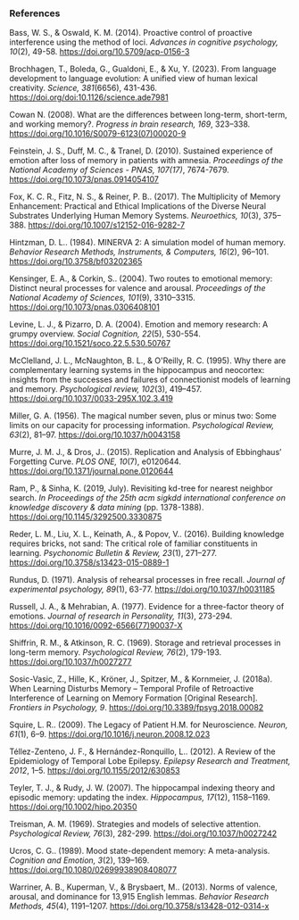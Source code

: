 ### References

<a id="bass-oswald-2014"></a><p class="hangingindent">Bass, W. S., & Oswald, K. M. (2014). Proactive control of proactive interference using the method of loci. _Advances in cognitive psychology, 10_(2), 49-58. https://doi.org/10.5709/acp-0156-3 </p>

<a id="brochhagen-et-al-2023"></a><p class="hangingindent">Brochhagen, T., Boleda, G., Gualdoni, E., & Xu, Y. (2023). From language development to language evolution: A unified view of human lexical creativity. _Science, 381_(6656), 431-436. https://doi.org/doi:10.1126/science.ade7981 </p>

<a id="cowan-2008"></a><p class="hangingindent">Cowan N. (2008). What are the differences between long-term, short-term, and working memory?. _Progress in brain research, 169_, 323–338. https://doi.org/10.1016/S0079-6123(07)00020-9 </p>

<a id="feinstein-et-al-2010"></a><p class="hangingindent">Feinstein, J. S., Duff, M. C., & Tranel, D. (2010). Sustained experience of emotion after loss of memory in patients with amnesia. _Proceedings of the National Academy of Sciences - PNAS, 107(17)_, 7674-7679. https://doi.org/10.1073/pnas.0914054107 </p>

<a id="fox-et-al-2017"></a><p class="hangingindent">Fox, K. C. R., Fitz, N. S., & Reiner, P. B.. (2017). The Multiplicity of Memory Enhancement: Practical and Ethical Implications of the Diverse Neural Substrates Underlying Human Memory Systems. _Neuroethics, 10_(3), 375–388. https://doi.org/10.1007/s12152-016-9282-7 </p>

<a id="hintzman-1984"></a><p class="hangingindent">Hintzman, D. L.. (1984). MINERVA 2: A simulation model of human memory. _Behavior Research Methods, Instruments, & Computers, 16_(2), 96–101. https://doi.org/10.3758/bf03202365 </p>

<a id="kensinger-corkin-2004"></a><p class="hangingindent">Kensinger, E. A., & Corkin, S.. (2004). Two routes to emotional memory: Distinct neural processes for valence and arousal. _Proceedings of the National Academy of Sciences, 101_(9), 3310–3315. https://doi.org/10.1073/pnas.0306408101 </p>

<a id="levine-pizarro-2004"></a><p class="hangingindent">Levine, L. J., & Pizarro, D. A. (2004). Emotion and memory research: A grumpy overview. _Social Cognition, 22_(5), 530-554. https://doi.org/10.1521/soco.22.5.530.50767 </p>

<a id="mcclelland-et-al-1995"></a><p class="hangingindent">McClelland, J. L., McNaughton, B. L., & O'Reilly, R. C. (1995). Why there are complementary learning systems in the hippocampus and neocortex: insights from the successes and failures of connectionist models of learning and memory. _Psychological review, 102_(3), 419–457. https://doi.org/10.1037/0033-295X.102.3.419 </p>

<a id="miller-1956"></a><p class="hangingindent">Miller, G. A. (1956). The magical number seven, plus or minus two: Some limits on our capacity for processing information. _Psychological Review, 63_(2), 81–97. https://doi.org/10.1037/h0043158 </p>

<a id="murre-dros-2015"></a><p class="hangingindent">Murre, J. M. J., & Dros, J.. (2015). Replication and Analysis of Ebbinghaus’ Forgetting Curve. _PLOS ONE, 10_(7), e0120644. https://doi.org/10.1371/journal.pone.0120644 </p>

<a id="ram-sinha-2019"></a><p class="hangingindent">Ram, P., & Sinha, K. (2019, July). Revisiting kd-tree for nearest neighbor search. _In Proceedings of the 25th acm sigkdd international conference on knowledge discovery & data mining_ (pp. 1378-1388). https://doi.org/10.1145/3292500.3330875 </p>

<a id="reder-et-al-2016"></a><p class="hangingindent">Reder, L. M., Liu, X. L., Keinath, A., & Popov, V.. (2016). Building knowledge requires bricks, not sand: The critical role of familiar constituents in learning. _Psychonomic Bulletin & Review, 23_(1), 271–277. https://doi.org/10.3758/s13423-015-0889-1 </p>

<a id="rundus-1971"></a><p class="hangingindent">Rundus, D. (1971). Analysis of rehearsal processes in free recall. _Journal of experimental psychology, 89_(1), 63-77. https://doi.org/10.1037/h0031185 </p>

<a id="russell-mehrabian-1977"></a><p class="hangingindent">Russell, J. A., & Mehrabian, A. (1977). Evidence for a three-factor theory of emotions. _Journal of research in Personality, 11_(3), 273-294. https://doi.org/10.1016/0092-6566(77)90037-X </p>

<a id="shiffrin-atkinson-1969"></a><p class="hangingindent">Shiffrin, R. M., & Atkinson, R. C. (1969). Storage and retrieval processes in long-term memory. _Psychological Review, 76_(2), 179-193. https://doi.org/10.1037/h0027277 </p>

<a id="sosic-vasic-et-al-2018"></a><p class="hangingindent">Sosic-Vasic, Z., Hille, K., Kröner, J., Spitzer, M., & Kornmeier, J. (2018a). When Learning Disturbs Memory – Temporal Profile of Retroactive Interference of Learning on Memory Formation [Original Research]. _Frontiers in Psychology, 9_. https://doi.org/10.3389/fpsyg.2018.00082 </p>

<a id="squire-2009"></a><p class="hangingindent">Squire, L. R.. (2009). The Legacy of Patient H.M. for Neuroscience. _Neuron, 61_(1), 6–9. https://doi.org/10.1016/j.neuron.2008.12.023 </p>

<a id="téllez-zenteno-2012"></a><p class="hangingindent">Téllez-Zenteno, J. F., & Hernández-Ronquillo, L.. (2012). A Review of the Epidemiology of Temporal Lobe Epilepsy. _Epilepsy Research and Treatment, 2012_, 1–5. https://doi.org/10.1155/2012/630853 </p>

<a id="teyler-rudy-2007"></a><p class="hangingindent">Teyler, T. J., & Rudy, J. W. (2007). The hippocampal indexing theory and episodic memory: updating the index. _Hippocampus, 17_(12), 1158–1169. https://doi.org/10.1002/hipo.20350 </p>

<a id="treisman-1969"></a><p class="hangingindent">Treisman, A. M. (1969). Strategies and models of selective attention. _Psychological Review, 76_(3), 282-299. https://doi.org/10.1037/h0027242 </p>

<a id="ucros-1989"></a><p class="hangingindent">Ucros, C. G.. (1989). Mood state-dependent memory: A meta-analysis. _Cognition and Emotion, 3_(2), 139–169. https://doi.org/10.1080/02699938908408077 </p>

<a id="warriner-et-al-2013"></a><p class="hangingindent">Warriner, A. B., Kuperman, V., & Brysbaert, M.. (2013). Norms of valence, arousal, and dominance for 13,915 English lemmas. _Behavior Research Methods, 45_(4), 1191–1207. https://doi.org/10.3758/s13428-012-0314-x </p>

